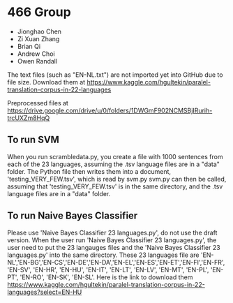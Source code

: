 # 466 Group
- Jionghao Chen
- Zi Xuan Zhang
- Brian Qi
- Andrew Choi
- Owen Randall

The text files (such as "EN-NL.txt") are not imported yet into GitHub due to file size. Download them at https://www.kaggle.com/hgultekin/paralel-translation-corpus-in-22-languages

Preprocessed files at https://drive.google.com/drive/u/0/folders/1DWGmF902NCMSBjIRurih-trcUXZm8HqQ


## To run SVM

When you run scrambledata.py, you create a file with 1000 sentences from each of the 23 languages, assuming the .tsv language files are in a "data" folder.
The Python file then writes them into a document, 'testing_VERY_FEW.tsv', which is read by svm.py
svm.py can then be called, assuming that 'testing_VERY_FEW.tsv' is in the same directory, and the .tsv language files are in a "data" folder.

## To run Naive Bayes Classifier

Please use 'Naive Bayes Classifier 23 languages.py', do not use the draft version. When the user run 'Naive Bayes Classifier 23 languages.py', the user need to put the 23 langauges files and the 'Naive Bayes Classifier 23 languages.py' into the same directory. These 23 languages file are 'EN-NL','EN-BG','EN-CS','EN-DE','EN-DA','EN-EL','EN-ES','EN-ET','EN-FI','EN-FR', 'EN-SV', 'EN-HR', 'EN-HU', 'EN-IT', 'EN-LT', 'EN-LV', 'EN-MT', 'EN-PL', 'EN-PT', 'EN-RO', 'EN-SK', 'EN-SL'. Here is the link to download them https://www.kaggle.com/hgultekin/paralel-translation-corpus-in-22-languages?select=EN-HU
